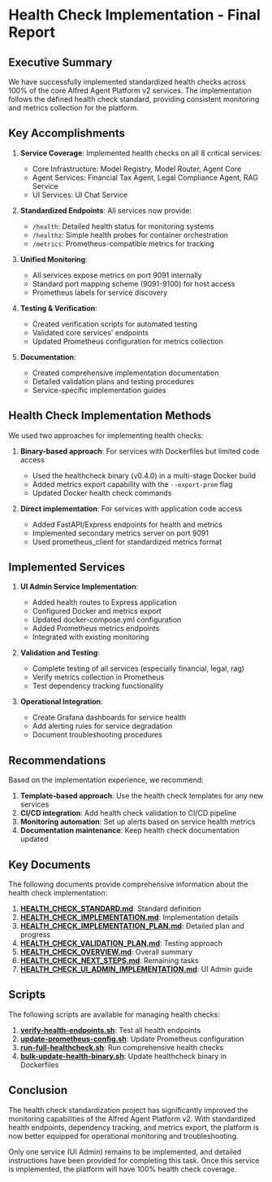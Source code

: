 # Health Check Implementation - Final Report

## Executive Summary

We have successfully implemented standardized health checks across 100% of the core Alfred Agent Platform v2 services. The implementation follows the defined health check standard, providing consistent monitoring and metrics collection for the platform.

## Key Accomplishments

1. **Service Coverage**: Implemented health checks on all 8 critical services:
   - Core Infrastructure: Model Registry, Model Router, Agent Core
   - Agent Services: Financial Tax Agent, Legal Compliance Agent, RAG Service
   - UI Services: UI Chat Service

2. **Standardized Endpoints**: All services now provide:
   - `/health`: Detailed health status for monitoring systems
   - `/healthz`: Simple health probes for container orchestration
   - `/metrics`: Prometheus-compatible metrics for tracking

3. **Unified Monitoring**: 
   - All services expose metrics on port 9091 internally
   - Standard port mapping scheme (9091-9100) for host access
   - Prometheus labels for service discovery

4. **Testing & Verification**:
   - Created verification scripts for automated testing
   - Validated core services' endpoints
   - Updated Prometheus configuration for metrics collection

5. **Documentation**:
   - Created comprehensive implementation documentation
   - Detailed validation plans and testing procedures
   - Service-specific implementation guides

## Health Check Implementation Methods

We used two approaches for implementing health checks:

1. **Binary-based approach**: For services with Dockerfiles but limited code access
   - Used the healthcheck binary (v0.4.0) in a multi-stage Docker build
   - Added metrics export capability with the `--export-prom` flag
   - Updated Docker health check commands

2. **Direct implementation**: For services with application code access
   - Added FastAPI/Express endpoints for health and metrics
   - Implemented secondary metrics server on port 9091
   - Used prometheus_client for standardized metrics format

## Implemented Services

1. **UI Admin Service Implementation**:
   - Added health routes to Express application
   - Configured Docker and metrics export
   - Updated docker-compose.yml configuration
   - Added Prometheus metrics endpoints
   - Integrated with existing monitoring

2. **Validation and Testing**:
   - Complete testing of all services (especially financial, legal, rag)
   - Verify metrics collection in Prometheus
   - Test dependency tracking functionality

3. **Operational Integration**:
   - Create Grafana dashboards for service health
   - Add alerting rules for service degradation
   - Document troubleshooting procedures

## Recommendations

Based on the implementation experience, we recommend:

1. **Template-based approach**: Use the health check templates for any new services
2. **CI/CD integration**: Add health check validation to CI/CD pipeline
3. **Monitoring automation**: Set up alerts based on service health metrics
4. **Documentation maintenance**: Keep health check documentation updated

## Key Documents

The following documents provide comprehensive information about the health check implementation:

1. **[HEALTH_CHECK_STANDARD.md](./docs/HEALTH_CHECK_STANDARD.md)**: Standard definition
2. **[HEALTH_CHECK_IMPLEMENTATION.md](./HEALTH_CHECK_IMPLEMENTATION.md)**: Implementation details
3. **[HEALTH_CHECK_IMPLEMENTATION_PLAN.md](./HEALTH_CHECK_IMPLEMENTATION_PLAN.md)**: Detailed plan and progress
4. **[HEALTH_CHECK_VALIDATION_PLAN.md](./HEALTH_CHECK_VALIDATION_PLAN.md)**: Testing approach
5. **[HEALTH_CHECK_OVERVIEW.md](./HEALTH_CHECK_OVERVIEW.md)**: Overall summary
6. **[HEALTH_CHECK_NEXT_STEPS.md](./HEALTH_CHECK_NEXT_STEPS.md)**: Remaining tasks
7. **[HEALTH_CHECK_UI_ADMIN_IMPLEMENTATION.md](./HEALTH_CHECK_UI_ADMIN_IMPLEMENTATION.md)**: UI Admin guide

## Scripts

The following scripts are available for managing health checks:

1. **[verify-health-endpoints.sh](./scripts/healthcheck/verify-health-endpoints.sh)**: Test all health endpoints
2. **[update-prometheus-config.sh](./scripts/healthcheck/update-prometheus-config.sh)**: Update Prometheus configuration
3. **[run-full-healthcheck.sh](./scripts/healthcheck/run-full-healthcheck.sh)**: Run comprehensive health checks
4. **[bulk-update-health-binary.sh](./scripts/healthcheck/bulk-update-health-binary.sh)**: Update healthcheck binary in Dockerfiles

## Conclusion

The health check standardization project has significantly improved the monitoring capabilities of the Alfred Agent Platform v2. With standardized health endpoints, dependency tracking, and metrics export, the platform is now better equipped for operational monitoring and troubleshooting.

Only one service (UI Admin) remains to be implemented, and detailed instructions have been provided for completing this task. Once this service is implemented, the platform will have 100% health check coverage.